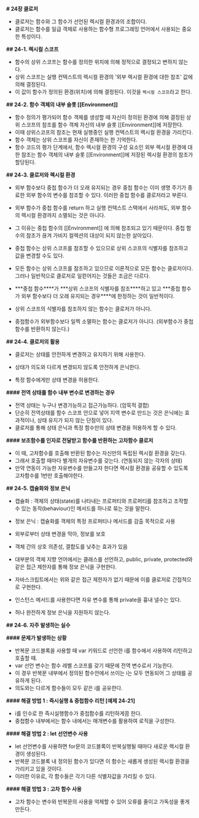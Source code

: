 **# 24장 클로저**

- 클로저는 함수와 그 함수가 선언된 렉시컬 환경과의 조합이다.
- 클로저는 함수를 일급 객체로 사용하는 함수형 프로그래밍 언어에서 사용되는 중요한 특성이다.

**## 24-1. 렉시컬 스코프**

- 함수의 상위 스코프는 함수를 정의한 위치에 의해 정적으로 결정되고 변하지 않는다.
- 상위 스코프는 실행 컨텍스트의 렉시컬 환경의 '외부 렉시컬 환경에 대한 참조' 값에 의해 결정된다.
- 이 값이 함수가 정의된 환경(위치)에 의해 결정된다. 이것을 `렉시컬 스코프`라고 한다.

**## 24-2. 함수 객체의 내부 슬롯 [[Environment]]**

- 함수 정의가 평가되어 함수 객체를 생성할 때 자신이 정의된 환경에 의해 결정된 상위 스코프의 참조를 함수 객체 자신의 내부 슬롯 [[Environment]]에 저장한다.
- 이때 상위스코프의 참조는 현재 실행중인 실행 컨텍스트의 렉시컬 환경을 가리킨다.
- 함수 객체는 상위 스코프를 자신이 존재하는 한 기억한다.
- 함수 코드의 평가 단계에서, 함수 렉시컬 환경의 구성 요소인 외부 렉시컬 환경에 대한 참조는 함수 객체의 내부 슬롯 [[Environment]]에 저장된 렉시컬 환경의 참조가 할당된다.

**## 24-3. 클로저와 렉시컬 환경**

- 외부 함수보다 중첩 함수가 더 오래 유지되는 경우 중첩 함수는 이미 생명 주기가 종료한 외부 함수의 변수를 참조할 수 있다. 이러한 중첩 함수를 클로저라고 부른다.
- 외부 함수가 중첩 함수를 return 하고 실행 컨텍스트 스택에서 사라져도, 외부 함수의 렉시컬 환경까지 소멸되는 것은 아니다.

- 그 이유는 중첩 함수의 [[Environment]] 에 의해 참조되고 있기 때문이다. 중첩 함수의 참조가 끊겨 가비지 컬렉션의 대상이 되지 않는한 살아있다.

- 중첩 함수는 상위 스코프를 참조할 수 있으므로 상위 스코프의 식별자를 참조하고 값을 변경할 수도 있다.
- 모든 함수는 상위 스코프를 참조하고 있으므로 이론적으로 모든 함수는 클로저이다. 그러나 일반적으로 클로저로 일컫어지는 것들은 조금은 다르다.
- **\*중첩 함수\*\***가 **\*상위 스코프의 식별자를 참조\*\***하고 있고 **\*중첩 함수가 외부 함수보다 더 오래 유지되는 경우\*\***에 한정하는 것이 일반적이다.

- 상위 스코프의 식별자를 참조하지 않는 함수는 클로저가 아니다.

- 중첩함수가 외부함수보다 일찍 소멸하는 함수는 클로저가 아니다. (외부함수가 중첩함수를 반환하지 않는다.)

**## 24-4. 클로저의 활용**

- 클로저는 상태를 안전하게 변경하고 유지하기 위해 사용한다.

- 상태가 의도와 다르게 변경되지 않도록 안전하게 은닉한다.

- 특정 함수에게만 상태 변경을 허용한다.

**#### 전역 상태를 함수 내부 변수로 변경하는 경우**

- 전역 상태는 누구나 변경가능하고 접근가능하다. (암묵적 결합)
- 단순히 전역상태를 함수 스코프 안으로 넣어 지역 변수로 만드는 것은 은닉에는 효과적이나, 상태 유지가 되지 않는 단점이 있다.
- 클로저를 통해 상태 은닉과 특정 함수만의 상태 변경을 허용하게 할 수 있다.

**#### 보조함수를 인자로 전달받고 함수를 반환하는 고차함수 클로저**

- 이 때, 고차함수를 호출해 반환된 함수는 자신만의 독립된 렉시컬 환경을 갖는다.
- 그래서 호출할 때마다 별개의 자유변수를 갖는다. (연동되지 않는 각자의 상태)
- 만약 연동이 가능한 자유변수를 만들고자 한다면 렉시컬 환경을 공유할 수 있도록 고차함수를 1번만 호출해야한다.

**## 24-5. 캡슐화와 정보 은닉**

- 캡슐화 : 객체의 상태(state)를 나타내는 프로퍼티와 프로퍼티를 참조하고 조작할 수 있는 동작(behaviour)인 메서드를 하나로 묶는 것을 말한다.
- 정보 은닉 : 캡슐화를 객체의 특정 프로퍼티나 메서드를 감출 목적으로 사용

- 외부로부터 상태 변경을 막아, 정보를 보호

- 객체 간의 상호 의존성, 결합도를 낮추는 효과가 있음

- 대부분의 객체 지향 언어에서는 클래스를 선언하고, public, private, protected와 같은 접근 제한자를 통해 정보 은닉을 구현한다.
- 자바스크립트에서는 위와 같은 접근 제한자가 없기 때문에 이를 클로저로 간접적으로 구현한다.

- 인스턴스 메서드를 사용한다면 자유 변수를 통해 private을 흉내 낼수는 있다.

- 허나 완전하게 정보 은닉을 지원하지 않는다.

**## 24-6. 자주 발생하는 실수**

**#### 문제가 발생하는 상황**

- 반복문 코드블록을 사용할 때 var 키워드로 선언한 i를 함수에서 사용하여 리턴하고 호출할 때.
- var 선언 변수는 함수 레벨 스코프를 갖기 때문에 전역 변수로서 기능한다.
- 이 경우 반복문 내부에서 정의된 함수안에서 쓰이는 i는 모두 연동되어 그 상태를 공유하게 된다.
- 의도와는 다르게 함수들이 모두 같은 i를 공유한다.

**#### 해결 방법 1 : 즉시실행 & 중첩함수 리턴 [예제 24-21]**

- i를 인수로 한 즉시실행함수가 중첩함수를 리턴하게끔 한다.
- 중첩함수 내부에서는 함수 내에서는 매개변수를 활용하여 로직을 구성한다.

**#### 해결 방법 2 : let 선언변수 사용**

- let 선언변수를 사용하면 for문의 코드블록이 반복실행될 때마다 새로운 렉시컬 환경이 생성된다.
- 반복문 코드블록 내 정의된 함수가 있다면 이 함수는 새롭게 생성된 렉시컬 환경을 가리키고 있을 것이다.
- 이러한 이유로, 각 함수들은 각기 다른 식별자값을 가리킬 수 있다.

**#### 해결 방법 3 : 고차 함수 사용**

- 고차 함수는 변수와 반복문의 사용을 억제할 수 있어 오류를 줄이고 가독성을 좋게 만든다.
